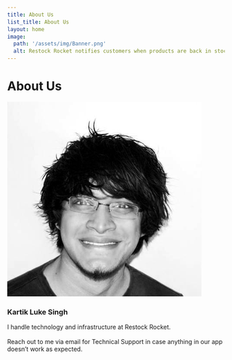 ```yaml
---
title: About Us
list_title: About Us
layout: home
image:
  path: '/assets/img/Banner.png'
  alt: Restock Rocket notifies customers when products are back in stock
---
```

<h1 class="page-heading">About Us<br/></h1>
<div class="about-us-container">
  <div class="person">
    <img src="/assets/img/kartik.jpg" class="person-image" alt="Kartik Luke Singh">
    <h3 class="person-name">Kartik Luke Singh</h3>
    <p class="person-description"> I handle technology and infrastructure at Restock Rocket.<br/><br/>Reach out to me via email for Technical Support in case anything in our app doesn’t work as expected.</p>
  </div>
</div>
